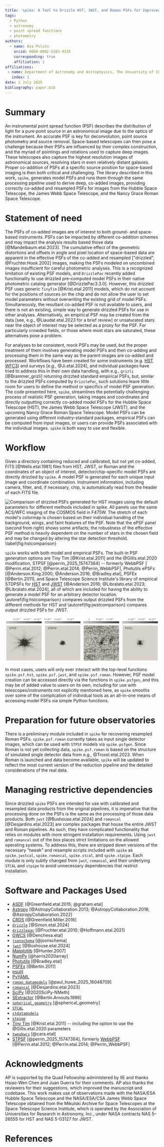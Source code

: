 ```yaml
---
title: 'spike: A Tool to Drizzle HST, JWST, and Roman PSFs for Improved Analyses'
tags:
  - Python
  - astronomy
  - point spread functions
  - photometry
authors:
  - name: Ava Polzin
    orcid: 0000-0002-5283-933X
    corresponding: true
    affiliation: 1
affiliations:
 - name: Department of Astronomy and Astrophysics, The University of Chicago, USA
   index: 1
date: 2 July 2025
bibliography: paper.bib
---
```


# Summary

An instrumental point spread function (PSF) describes the distribution of light for a pure point source in an astronomical image due to the optics of the instrument. An accurate PSF is key for deconvolution, point source photometry and source removal. Space-based telescopes can then pose a challenge because their PSFs are influenced by their complex construction, and the myriad of pointings and rotations used to capture deep images. These telescopes also capture the highest resolution images of astronomical sources, resolving stars in even relatively distant galaxies. Proper co-addition of PSFs at a specific source position for space-based imaging is then both critical and challenging. The library described in this work, `spike`, generates model PSFs and runs them through the same processing pipeline used to derive deep, co-added images, providing correctly co-added and resampled PSFs for images from the Hubble Space Telescope, the James Webb Space Telescope, and the Nancy Grace Roman Space Telescope.


# Statement of need

The PSFs of co-added images are of interest to both ground- and space-based instruments. PSFs can be impacted by different co-addition schemes and may impact the analysis results based those data [@Mandelbaum.etal.2023]. The cumulative effect of the geometric distortions and offsets in angle and pixel location of space-based data are apparent in the effective PSFs of the co-added and resampled ["drizzled", @Fruchter.Hook.2002] images, making the PSFs modeled on uncombined images insufficient for careful photometric analyses. This is a recognized limitation of existing PSF models, and `DrizzlePac` recently added functionality to use drizzled pre-computed model PSFs in their native photometric catalog generator [@DrizzlePac3.3.0]. However, this drizzled PSF uses generic `TinyTim` [@Krist.etal.2011] models, which do not account for the positions of sources on the chip and do not allow the user to set model parameters without overwriting the existing grid of model PSFs. Simultaneously, the resultant co-added PSF is not available to users, and there is not an existing, simple way to generate drizzled PSFs for use in other analyses. Alternatively, an empirical PSF may be created from the data [see, e.g., @Liaudat.etal.2023 for a brief review] or unsaturated stars near the object of interest may be selected as a proxy for the PSF. For particularly crowded fields, or those where most stars are saturated, these alternatives pose a problem.

For analyses to be consistent, mock PSFs may be used, but the proper treatment of them involves generating model PSFs and then co-adding and processing them in the same way as the parent images are co-added and processed. Workflows have been created for some instruments (e.g. [HST WFC3](https://github.com/spacetelescope/hst_notebooks/tree/main/notebooks/WFC3/point_spread_function)) and surveys [e.g., @Ji.etal.2024], and individual packages have tried to address this in their own data handling, with e.g.,  `grizli` [@Brammer_grizli] returning drizzled standard empirical PSFs, but, similar to the drizzled PSFs computed by `DrizzlePac`, such solutions leave little room for users to define the method or specifics of model PSF generation. The code presented here, `spike`, streamlines the potentially challenging process of realistic PSF generation, taking images and coordinates and directly outputting correctly co-added model PSFs for the Hubble Space Telescope (HST), the James Webb Space Telescope (JWST), and the upcoming Nancy Grace Roman Space Telescope. Model PSFs can be generated using different industry-standard packages, empirical PSFs can be computed from input images, or users can provide PSFs associated with the individual images. `spike` is both easy to use and flexible.


# Workflow

Given a directory containing reduced and calibrated, but not yet co-added, FITS [@Wells.etal.1981] files from HST, JWST, or Roman and the coordinates of an object of interest, detector/chip-specific model PSFs are directly drizzled by `spike`. A model PSF is generated for each unique input image and coordinate combination. Instrument information, including camera, filter, and, if necessary, chip, is automatically read from the header of each FITS file.

![Comparison of drizzled PSFs generated for HST images using the default parameters for different methods included in `spike`. All panels use the same ACS/WFC imaging of the COSMOS field in F475W. The stretch of each model's colormap is chosen based on their individual handling of the background, wings, and faint features of the PSF. Note that the ePSF panel (second from right) shows some artifacts; the robustness of the effective PSF method is heavily dependent on the number of stars in the chosen field and may be changed by altering the star detection threshold. \label{fig:hstcomparison}](spike_psf_hstcompare.png)

`spike` works with both model and empirical PSFs. The built-in PSF generation options are Tiny Tim [@Krist.etal.2011] and the @Gillis.etal.2020 modification, STPSF [@perrin_2025_15747364] -- formerly WebbPSF [ @Perrin.etal.2012; @Perrin.etal.2014; @Perrin_WebbPSF], Photutils ePSFs [@Anderson.King.2000; @Anderson.2016; @Bradley.etal], PSFEx [@Bertin.2011], and Space Telescope Science Institute's library of empirical STDPSFs for [HST](https://www.stsci.edu/~jayander/HST1PASS/LIB/PSFs/STDPSFs/) and [JWST](https://www.stsci.edu/~jayander/JWST1PASS/LIB/PSFs/STDPSFs/) [@Anderson.2016; @Libralato.etal.2023; @Libralato.etal.2024], all of which are included for having the ability to generate a model PSF for an arbitrary detector location. \autoref{fig:hstcomparison} compares output drizzled PSFs from the different methods for HST and \autoref{fig:jwstcomparison} compares output drizzled PSFs for JWST.

![Same as \autoref{fig:hstcomparison} for \textit{JWST}/NIRCam imaging in F115W. Note that the ePSF model shown here was generated using a lower detection threshold and a different star selection algorithm due to a paucity of stars in this field. \label{fig:jwstcomparison}](spike_psf_jwstcompare.png)

In most cases, users will only ever interact with the top-level functions `spike.psf.hst`, `spike.psf.jwst`, and `spike.psf.roman`. However, PSF model creation can be accessed directly via the functions in `spike.psfgen`, and this may be of added value to users on its own, including for use with telescopes/instruments not explicitly mentioned here, as `spike` smooths over some of the complication of individual tools as an all-in-one means of accessing model PSFs via simple Python functions.


# Preparation for future observatories

There is a preliminary module included in `spike` for recovering resampled Roman PSFs. `spike.psf.roman` currently takes as input single detector images, which can be used with `STPSF` models via `spike.psfgen`. Since Roman is not yet collecting data, `spike.psf.roman` is based on the structure of simulated single detector data from e.g., @Troxel.etal.2023. When Roman is launched and data become available, `spike` will be updated to reflect the most current version of the reduction pipeline and the detailed considerations of the real data.


# Managing restrictive dependencies

Since drizzled `spike` PSFs are intended for use with calibrated and resampled data products from the original pipelines, it is imperative that the processing done on the PSFs is the same as the processing of those data products. Both `jwst` [@Bushouse.etal.2024] and `romancal` [@Desjardins.etal.2023] are complex packages that house the entire JWST and Roman pipelines. As such, they have complicated functionality that relies on modules with more stringent installation requirements. Using `jwst` and `romancal` out of the box places strict limitations on the allowed operating systems. To address this, there are stripped down versions of the necessary "tweak" and resample scripts included with `spike` as `spike.jwstcal`, `spike.romancal`, `spike.stcal`, and `spike.stpipe`. Each module is only subtly changed from `jwst`, `romancal`, and their underlying `STCAL` and `stpipe` to avoid unnecessary dependencies that restrict installation.

# Software and Packages Used
 - [ASDF](https://github.com/asdf-format/asdf) [@Greenfield.etal.2015; @graham.etal]
 - [Astropy](https://github.com/astropy/astropy) [@AstropyCollaboration.2013; @AstropyCollaboration.2018; @AstropyCollaboration.2022]
 - [CRDS](https://github.com/spacetelescope/crds) [@Greenfield.Miller.2016]
 - [`drizzle`](https://github.com/spacetelescope/drizzle) [@Simon.etal.2024]
 - [`drizzlepac`](https://github.com/spacetelescope/drizzlepac) [@Fruchter.etal.2010; @Hoffmann.etal.2021]
 - [GWCS](https://github.com/spacetelescope/gwcs) [@Dencheva.etal]
 - [`jsonschema`](https://github.com/python-jsonschema/jsonschema) [@jsonschema]
 - [`jwst`](https://github.com/spacetelescope/jwst) [@Bushouse.etal.2024]
 - [Matplotlib](https://github.com/matplotlib/matplotlib) [@Hunter.2007]
 - [NumPy](https://github.com/numpy/numpy) [@harris2020array]
 - [Photutils](https://github.com/astropy/photutils) [@Bradley.etal]
 - [PSFEx](https://github.com/astromatic/psfex?tab=readme-ov-file) [@Bertin.2011]
 - [psutil](https://github.com/giampaolo/psutil)
 - [PyYAML](https://github.com/yaml/pyyaml)
 - [`roman_datamodels`](https://github.com/spacetelescope/roman_datamodels) [@paul_huwe_2025_16048709]
 - [`romancal`](https://github.com/spacetelescope/romancal) [@Desjardins.etal.2023]
 - [SciPy](https://github.com/scipy/scipy) [@2020SciPy-NMeth]
 - [SExtractor](https://github.com/astromatic/sextractor) [@Bertin.Arnouts.1996]
 - [`spherical_geometry`](https://github.com/spacetelescope/spherical_geometry) [@spherical_geometry]
 - [`STCAL`](https://github.com/spacetelescope/stcal)
 - [`stdatamodels`](https://github.com/spacetelescope/stdatamodels)
 - [`stpipe`](https://github.com/spacetelescope/stpipe)
 - [Tiny Tim](https://github.com/spacetelescope/tinytim) [@Krist.etal.2011] -- including the option to use the @Gillis.etal.2020 parameters
 - [`tweakwcs`](https://github.com/spacetelescope/tweakwcs) [@cara.etal]
 - [STPSF](https://github.com/spacetelescope/stpsf) [@perrin_2025_15747364], formerly [WebbPSF](https://github.com/spacetelescope/webbpsf) [@Perrin.etal.2012; @Perrin.etal.2014; @Perrin_WebbPSF]

# Acknowledgments

AP is supported by the Quad Fellowship administered by IIE and thanks Hsiao-Wen Chen and Juan Guerra for their comments. AP also thanks the reviewers for their suggestions, which improved the manuscript and codebase. This work makes use of observations made with the NASA/ESA Hubble Space Telescope and the NASA/ESA/CSA James Webb Space Telescope obtained from the Mikulski Archive for Space Telescopes at the Space Telescope Science Institute, which is operated by the Association of Universities for Research in Astronomy, Inc., under NASA contracts NAS 5–26555 for HST and NAS 5-03127 for JWST.


# References
